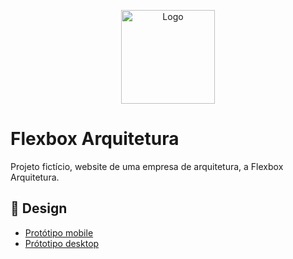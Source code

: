 <p align=center>
<img src=https://user-images.githubusercontent.com/78505788/213187977-c5ef6cbc-b7ae-4fb9-8bec-f3ef3416ef1a.svg alt=Logo width=150 height=150>
</p>

# Flexbox Arquitetura
Projeto fictício, website de uma empresa de arquitetura, a Flexbox Arquitetura. 

##  :pencil: Design
- [Protótipo mobile](https://www.figma.com/proto/mx5KIStOVE6KhqgxNPS8kY/Untitled?node-id=0%3A1&scaling=scale-down&page-id=0%3A1&starting-point-node-id=4%3A6) 
- [Prótotipo desktop](https://www.figma.com/proto/mx5KIStOVE6KhqgxNPS8kY/Untitled?node-id=57%3A156&scaling=scale-down&page-id=57%3A154)
